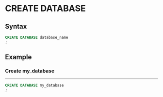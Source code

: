 # CREATE DATABASE

## Syntax

```sql
CREATE DATABASE database_name
;
```

## Example

### Create my_database
---

```sql
CREATE DATABASE my_database
;
```
